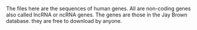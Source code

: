 The files here are the sequences of human genes. All are non-coding genes also called lncRNA or ncRNA genes. 
The genes are those in the Jay Brown database. they are free to download by anyone. 
